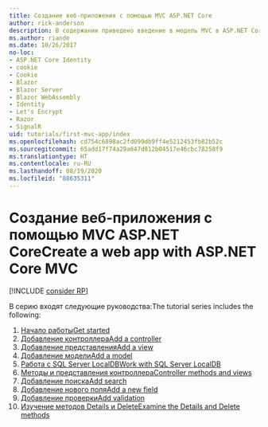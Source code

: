 ```yaml
---
title: Создание веб-приложения с помощью MVC ASP.NET Core
author: rick-anderson
description: В содержании приведено введение в модель MVC в ASP.NET Core.
ms.author: riande
ms.date: 10/26/2017
no-loc:
- ASP.NET Core Identity
- cookie
- Cookie
- Blazor
- Blazor Server
- Blazor WebAssembly
- Identity
- Let's Encrypt
- Razor
- SignalR
uid: tutorials/first-mvc-app/index
ms.openlocfilehash: cd754c6898ac2fd099db9ff4e5212453fb82b52c
ms.sourcegitcommit: 65add17f74a29a647d812b04517e46cbc78258f9
ms.translationtype: HT
ms.contentlocale: ru-RU
ms.lasthandoff: 08/19/2020
ms.locfileid: "88635311"
---
```

# <a name="create-a-web-app-with-aspnet-core-mvc"></a><span data-ttu-id="28918-103">Создание веб-приложения с помощью MVC ASP.NET Core</span><span class="sxs-lookup"><span data-stu-id="28918-103">Create a web app with ASP.NET Core MVC</span></span>

[!INCLUDE [consider RP](~/includes/razor.md)]

<span data-ttu-id="28918-104">В серию входят следующие руководства:</span><span class="sxs-lookup"><span data-stu-id="28918-104">The tutorial series includes the following:</span></span>

1. [<span data-ttu-id="28918-105">Начало работы</span><span class="sxs-lookup"><span data-stu-id="28918-105">Get started</span></span>](start-mvc.md)
1. [<span data-ttu-id="28918-106">Добавление контроллера</span><span class="sxs-lookup"><span data-stu-id="28918-106">Add a controller</span></span>](adding-controller.md)
1. [<span data-ttu-id="28918-107">Добавление представления</span><span class="sxs-lookup"><span data-stu-id="28918-107">Add a view</span></span>](adding-view.md)
1. [<span data-ttu-id="28918-108">Добавление модели</span><span class="sxs-lookup"><span data-stu-id="28918-108">Add a model</span></span>](adding-model.md)
1. [<span data-ttu-id="28918-109">Работа с SQL Server LocalDB</span><span class="sxs-lookup"><span data-stu-id="28918-109">Work with SQL Server LocalDB</span></span>](working-with-sql.md)
1. [<span data-ttu-id="28918-110">Методы и представления контроллера</span><span class="sxs-lookup"><span data-stu-id="28918-110">Controller methods and views</span></span>](controller-methods-views.md)
1. [<span data-ttu-id="28918-111">Добавление поиска</span><span class="sxs-lookup"><span data-stu-id="28918-111">Add search</span></span>](search.md)
1. [<span data-ttu-id="28918-112">Добавление нового поля</span><span class="sxs-lookup"><span data-stu-id="28918-112">Add a new field</span></span>](new-field.md)
1. [<span data-ttu-id="28918-113">Добавление проверки</span><span class="sxs-lookup"><span data-stu-id="28918-113">Add validation</span></span>](validation.md)
1. [<span data-ttu-id="28918-114">Изучение методов Details и Delete</span><span class="sxs-lookup"><span data-stu-id="28918-114">Examine the Details and Delete methods</span></span>](details.md)
